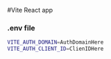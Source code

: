 #Vite React app

### .env file
```bash
VITE_AUTH_DOMAIN=AuthDomainHere
VITE_AUTH_CLIENT_ID=ClienIDHere
```